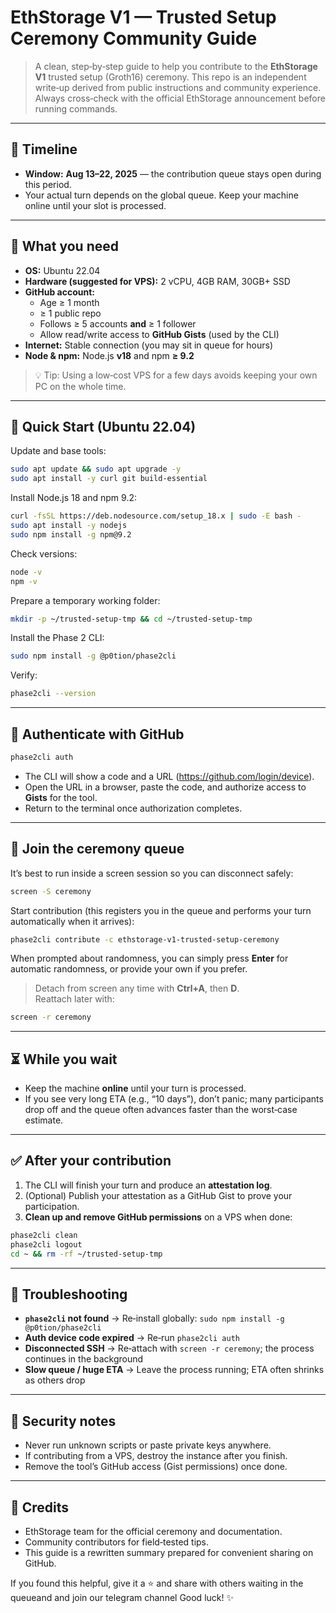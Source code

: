 # EthStorage V1 — Trusted Setup Ceremony Community Guide

> A clean, step‑by‑step guide to help you contribute to the **EthStorage V1** trusted setup (Groth16) ceremony. This repo is an independent write‑up derived from public instructions and community experience. Always cross‑check with the official EthStorage announcement before running commands.

---

## 📅 Timeline

- **Window:** **Aug 13–22, 2025** — the contribution queue stays open during this period.  
- Your actual turn depends on the global queue. Keep your machine online until your slot is processed.

---

## 🧰 What you need

- **OS:** Ubuntu 22.04
- **Hardware (suggested for VPS):** 2 vCPU, 4GB RAM, 30GB+ SSD
- **GitHub account:** 
  - Age ≥ 1 month
  - ≥ 1 public repo
  - Follows ≥ 5 accounts **and** ≥ 1 follower
  - Allow read/write access to **GitHub Gists** (used by the CLI)
- **Internet:** Stable connection (you may sit in queue for hours)
- **Node & npm:** Node.js **v18** and npm **≥ 9.2**

> 💡 Tip: Using a low‑cost VPS for a few days avoids keeping your own PC on the whole time.

---

## 🚀 Quick Start (Ubuntu 22.04)

Update and base tools:
```bash
sudo apt update && sudo apt upgrade -y
sudo apt install -y curl git build-essential
```

Install Node.js 18 and npm 9.2:
```bash
curl -fsSL https://deb.nodesource.com/setup_18.x | sudo -E bash -
sudo apt install -y nodejs
sudo npm install -g npm@9.2
```

Check versions:
```bash
node -v
npm -v
```

Prepare a temporary working folder:
```bash
mkdir -p ~/trusted-setup-tmp && cd ~/trusted-setup-tmp
```

Install the Phase 2 CLI:
```bash
sudo npm install -g @p0tion/phase2cli
```

Verify:
```bash
phase2cli --version
```

---

## 🔐 Authenticate with GitHub

```bash
phase2cli auth
```
- The CLI will show a code and a URL (https://github.com/login/device).
- Open the URL in a browser, paste the code, and authorize access to **Gists** for the tool.
- Return to the terminal once authorization completes.

---

## 🧾 Join the ceremony queue

It’s best to run inside a screen session so you can disconnect safely:

```bash
screen -S ceremony
```

Start contribution (this registers you in the queue and performs your turn automatically when it arrives):
```bash
phase2cli contribute -c ethstorage-v1-trusted-setup-ceremony
```

When prompted about randomness, you can simply press **Enter** for automatic randomness, or provide your own if you prefer.

> Detach from screen any time with **Ctrl+A**, then **D**.  
> Reattach later with:
```bash
screen -r ceremony
```

---

## ⏳ While you wait

- Keep the machine **online** until your turn is processed.
- If you see very long ETA (e.g., “10 days”), don’t panic; many participants drop off and the queue often advances faster than the worst‑case estimate.

---

## ✅ After your contribution

1. The CLI will finish your turn and produce an **attestation log**.  
2. (Optional) Publish your attestation as a GitHub Gist to prove your participation.
3. **Clean up and remove GitHub permissions** on a VPS when done:

```bash
phase2cli clean
phase2cli logout
cd ~ && rm -rf ~/trusted-setup-tmp
```

---

## 🧩 Troubleshooting

- **`phase2cli` not found** → Re‑install globally: `sudo npm install -g @p0tion/phase2cli`
- **Auth device code expired** → Re‑run `phase2cli auth`
- **Disconnected SSH** → Re‑attach with `screen -r ceremony`; the process continues in the background
- **Slow queue / huge ETA** → Leave the process running; ETA often shrinks as others drop

---

## 🔐 Security notes

- Never run unknown scripts or paste private keys anywhere.  
- If contributing from a VPS, destroy the instance after you finish.  
- Remove the tool’s GitHub access (Gist permissions) once done.

---

## 🙌 Credits

- EthStorage team for the official ceremony and documentation.
- Community contributors for field‑tested tips.
- This guide is a rewritten summary prepared for convenient sharing on GitHub.
  
If you found this helpful, give it a ⭐ and share with others waiting in the queueand and join our telegram channel Good luck! ✨
